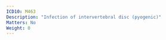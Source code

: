 ```yaml
---
ICD10: M463
Description: "Infection of intervertebral disc (pyogenic)"
Matters: No
Weight: 0
---
```

